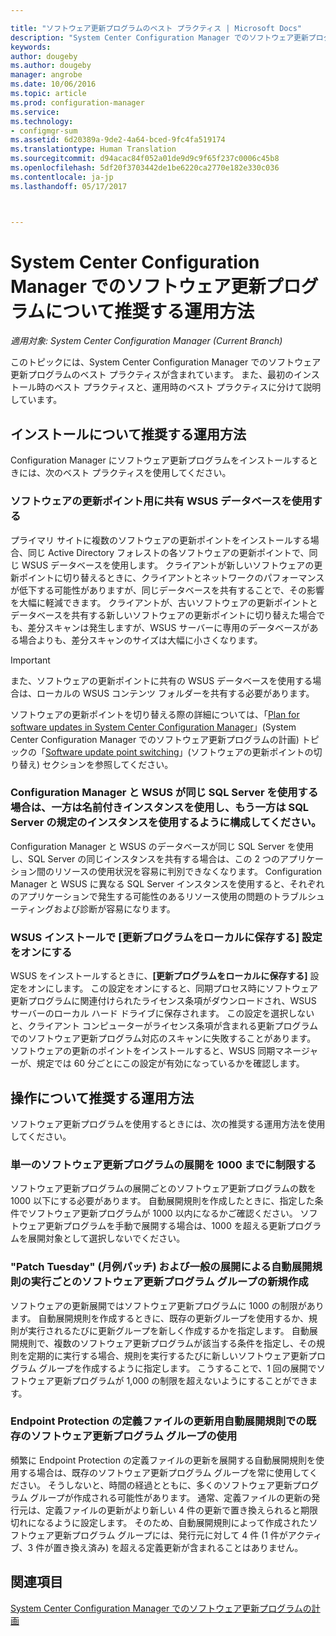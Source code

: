 ```yaml
---

title: "ソフトウェア更新プログラムのベスト プラクティス | Microsoft Docs"
description: "System Center Configuration Manager でのソフトウェア更新プログラムのベスト プラクティスを使用します。"
keywords: 
author: dougeby
ms.author: dougeby
manager: angrobe
ms.date: 10/06/2016
ms.topic: article
ms.prod: configuration-manager
ms.service: 
ms.technology:
- configmgr-sum
ms.assetid: 6d20389a-9de2-4a64-bced-9fc4fa519174
ms.translationtype: Human Translation
ms.sourcegitcommit: d94acac84f052a01de9d9c9f65f237c0006c45b8
ms.openlocfilehash: 5df20f3703442de1be6220ca2770e182e330c036
ms.contentlocale: ja-jp
ms.lasthandoff: 05/17/2017



---
```

# <a name="best-practices-for-software-updates-in-system-center-configuration-manager"></a>System Center Configuration Manager でのソフトウェア更新プログラムについて推奨する運用方法

*適用対象: System Center Configuration Manager (Current Branch)*

このトピックには、System Center Configuration Manager でのソフトウェア更新プログラムのベスト プラクティスが含まれています。 また、最初のインストール時のベスト プラクティスと、運用時のベスト プラクティスに分けて説明しています。  

## <a name="installation-best-practices"></a>インストールについて推奨する運用方法  
 Configuration Manager にソフトウェア更新プログラムをインストールするときには、次のベスト プラクティスを使用してください。  

### <a name="use-a-shared-wsus-database-for-software-update-points"></a>ソフトウェアの更新ポイント用に共有 WSUS データベースを使用する  
 プライマリ サイトに複数のソフトウェアの更新ポイントをインストールする場合、同じ Active Directory フォレストの各ソフトウェアの更新ポイントで、同じ WSUS データベースを使用します。 クライアントが新しいソフトウェアの更新ポイントに切り替えるときに、クライアントとネットワークのパフォーマンスが低下する可能性がありますが、同じデータベースを共有することで、その影響を大幅に軽減できます。 クライアントが、古いソフトウェアの更新ポイントとデータベースを共有する新しいソフトウェアの更新ポイントに切り替えた場合でも、差分スキャンは発生しますが、WSUS サーバーに専用のデータベースがある場合よりも、差分スキャンのサイズは大幅に小さくなります。  

> [!IMPORTANT]  
>  また、ソフトウェアの更新ポイントに共有の WSUS データベースを使用する場合は、ローカルの WSUS コンテンツ フォルダーを共有する必要があります。  

 ソフトウェアの更新ポイントを切り替える際の詳細については、「[Plan for software updates in System Center Configuration Manager](../../sum/plan-design/plan-for-software-updates.md)」(System Center Configuration Manager でのソフトウェア更新プログラムの計画) トピックの「[Software update point switching](../../sum/plan-design/plan-for-software-updates.md#BKMK_SUPSwitching)」(ソフトウェアの更新ポイントの切り替え) セクションを参照してください。  

### <a name="when-configuration-manager-and-wsus-use-the-same-sql-server-configure-one-of-these-to-use-a-named-instance-and-the-other-to-use-the-default-instance-of-sql-server"></a>Configuration Manager と WSUS が同じ SQL Server を使用する場合は、一方は名前付きインスタンスを使用し、もう一方は SQL Server の規定のインスタンスを使用するように構成してください。  
 Configuration Manager と WSUS のデータベースが同じ SQL Server を使用し、SQL Server の同じインスタンスを共有する場合は、この 2 つのアプリケーション間のリソースの使用状況を容易に判別できなくなります。 Configuration Manager と WSUS に異なる SQL Server インスタンスを使用すると、それぞれのアプリケーションで発生する可能性のあるリソース使用の問題のトラブルシューティングおよび診断が容易になります。  

### <a name="specify-the-store-updates-locally-setting-for-the-wsus-installation"></a>WSUS インストールで [更新プログラムをローカルに保存する] 設定をオンにする  
 WSUS をインストールするときに、**[更新プログラムをローカルに保存する]** 設定をオンにします。 この設定をオンにすると、同期プロセス時にソフトウェア更新プログラムに関連付けられたライセンス条項がダウンロードされ、WSUS サーバーのローカル ハード ドライブに保存されます。 この設定を選択しないと、クライアント コンピューターがライセンス条項が含まれる更新プログラムでのソフトウェア更新プログラム対応のスキャンに失敗することがあります。 ソフトウェアの更新のポイントをインストールすると、WSUS 同期マネージャーが、規定では 60 分ごとにこの設定が有効になっているかを確認します。  

## <a name="operational-best-practices"></a>操作について推奨する運用方法  
 ソフトウェア更新プログラムを使用するときには、次の推奨する運用方法を使用してください。  

### <a name="limit-software-updates-to-1000-in-a-single-software-update-deployment"></a>単一のソフトウェア更新プログラムの展開を 1000 までに制限する  
 ソフトウェア更新プログラムの展開ごとのソフトウェア更新プログラムの数を 1000 以下にする必要があります。 自動展開規則を作成したときに、指定した条件でソフトウェア更新プログラムが 1000 以内になるかご確認ください。 ソフトウェア更新プログラムを手動で展開する場合は、1000 を超える更新プログラムを展開対象として選択しないでください。  

### <a name="create-a-new-software-update-group-each-time-an-automatic-deployment-rule-runs-for-patch-tuesday-and-for-general-deployment"></a>"Patch Tuesday" (月例パッチ) および一般の展開による自動展開規則の実行ごとのソフトウェア更新プログラム グループの新規作成  
 ソフトウェアの更新展開ではソフトウェア更新プログラムに 1000 の制限があります。 自動展開規則を作成するときに、既存の更新グループを使用するか、規則が実行されるたびに更新グループを新しく作成するかを指定します。 自動展開規則で、複数のソフトウェア更新プログラムが該当する条件を指定し、その規則を定期的に実行する場合、規則を実行するたびに新しいソフトウェア更新プログラム グループを作成するように指定します。 こうすることで、1 回の展開でソフトウェア更新プログラムが 1,000 の制限を超えないようにすることができます。  

### <a name="use-an-existing-software-update-group-for-automatic-deployment-rules-for-endpoint-protection-definition-updates"></a>Endpoint Protection の定義ファイルの更新用自動展開規則での既存のソフトウェア更新プログラム グループの使用  
 頻繁に Endpoint Protection の定義ファイルの更新を展開する自動展開規則を使用する場合は、既存のソフトウェア更新プログラム グループを常に使用してください。 そうしないと、時間の経過とともに、多くのソフトウェア更新プログラム グループが作成される可能性があります。 通常、定義ファイルの更新の発行元は、定義ファイルの更新がより新しい 4 件の更新で置き換えられると期限切れになるように設定します。 そのため、自動展開規則によって作成されたソフトウェア更新プログラム グループには、発行元に対して 4 件 (1 件がアクティブ、3 件が置き換え済み) を超える定義更新が含まれることはありません。  

## <a name="see-also"></a>関連項目  
 [System Center Configuration Manager でのソフトウェア更新プログラムの計画](../../sum/plan-design/plan-for-software-updates.md)

